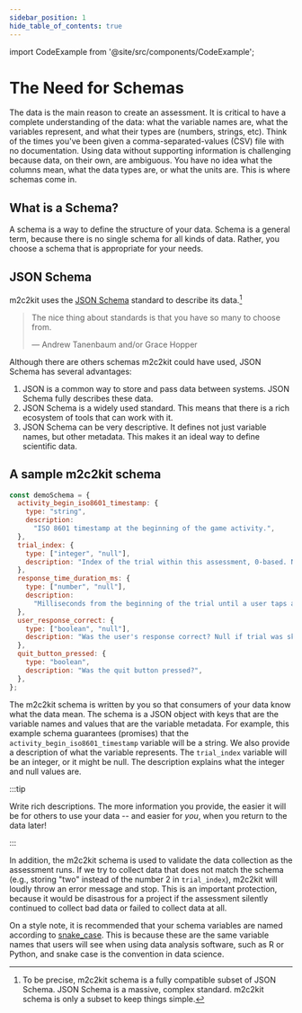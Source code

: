 ```yaml
---
sidebar_position: 1
hide_table_of_contents: true
---
```


import CodeExample from '@site/src/components/CodeExample';

# The Need for Schemas

The data is the main reason to create an assessment. It is critical to have a complete understanding of the data: what the variable names are, what the variables represent, and what their types are (numbers, strings, etc). Think of the times you've been given a comma-separated-values (CSV) file with no documentation. Using data without supporting information is challenging because data, on their own, are ambiguous. You have no idea what the columns mean, what the data types are, or what the units are. This is where schemas come in.

## What is a Schema?

A schema is a way to define the structure of your data. Schema is a general term, because there is no single schema for all kinds of data. Rather, you choose a schema that is appropriate for your needs.

## JSON Schema

m2c2kit uses the [JSON Schema](https://json-schema.org/) standard to describe its data.[^1]

> The nice thing about standards is that you have so many to choose from.
>
> — Andrew Tanenbaum and/or Grace Hopper

Although there are others schemas m2c2kit could have used, JSON Schema has several advantages:

1. JSON is a common way to store and pass data between systems. JSON Schema fully describes these data.
2. JSON Schema is a widely used standard. This means that there is a rich ecosystem of tools that can work with it.
3. JSON Schema can be very descriptive. It defines not just variable names, but other metadata. This makes it an ideal way to define scientific data.

## A sample m2c2kit schema

```js
const demoSchema = {
  activity_begin_iso8601_timestamp: {
    type: "string",
    description:
      "ISO 8601 timestamp at the beginning of the game activity.",
  },
  trial_index: {
    type: ["integer", "null"],
    description: "Index of the trial within this assessment, 0-based. Null if trial was skipped.",
  },
  response_time_duration_ms: {
    type: ["number", "null"],
    description:
      "Milliseconds from the beginning of the trial until a user taps a response. Null if trial was skipped.",
  },
  user_response_correct: {
    type: ["boolean", "null"],
    description: "Was the user's response correct? Null if trial was skipped.",
  },
  quit_button_pressed: {
    type: "boolean",
    description: "Was the quit button pressed?",
  },
};
```

The m2c2kit schema is written by you so that consumers of your data know what the data mean. The schema is a JSON object with keys that are the variable names and values that are the variable metadata. For example, this example schema guarantees (promises) that the `activity_begin_iso8601_timestamp` variable will be a string. We also provide a description of what the variable represents. The `trial_index` variable will be an integer, or it might be null. The description explains what the integer and null values are.

:::tip

Write rich descriptions. The more information you provide, the easier it will be for others to use your data -- and easier for *you*, when you return to the data later!

:::

In addition, the m2c2kit schema is used to validate the data collection as the assessment runs. If we try to collect data that does not match the schema (e.g., storing "two" instead of the number 2 in `trial_index`), m2c2kit will loudly throw an error message and stop. This is an important protection, because it would be disastrous for a project if the assessment silently continued to collect bad data or failed to collect data at all.

On a style note, it is recommended that your schema variables are named according to [snake_case](https://en.wikipedia.org/wiki/Snake_case). This is because these are the same variable names that users will see when using data analysis software, such as R or Python, and snake case is the convention in data science.

[^1]: To be precise, m2c2kit schema is a fully compatible subset of JSON Schema. JSON Schema is a massive, complex standard. m2c2kit schema is only a subset to keep things simple.